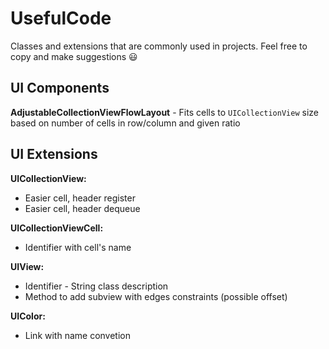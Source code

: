 # UsefulCode
Classes and extensions that are commonly used in projects. Feel free to copy and make suggestions 😃

## UI Components

**AdjustableCollectionViewFlowLayout** - Fits cells to `UICollectionView` size based on number of cells in row/column and given ratio

## UI Extensions

**UICollectionView:**
* Easier cell, header register
* Easier cell, header dequeue

**UICollectionViewCell:**
* Identifier with cell's name

**UIView:**
* Identifier - String class description
* Method to add subview with edges constraints (possible offset)

**UIColor:**
* Link with name convetion
